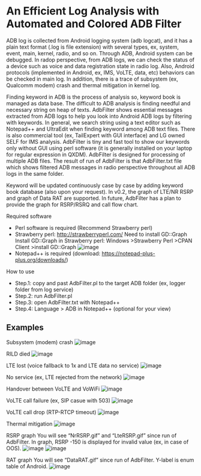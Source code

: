 # An Efficient Log Analysis with Automated and Colored ADB Filter

ADB log is collected from Android logging system (adb logcat), and it has a plain text format (.log is file extension) with several types, ex, system, event, main, kernel, radio, and so on. Through ADB, Android system can be debugged. In radop perspective, from ADB logs, we can check the status of a device such as voice and data registration state in radio log. Also, Android protocols (implemented in Android, ex, IMS, VoLTE, data, etc) behaviors can be checked in main log. In addition, there is a trace of subsystem (ex, Qualcomm modem) crash and thermal mitigation in kernel log. 

Finding keyword in ADB is the process of analysis so, keyword book is managed as data base. The difficult to ADB analysis is finding needful and necessary string on heap of texts. AdbFilter shows essential messages extracted from ADB logs to help you look into Android ADB logs by filtering with keywords. In general, we search string using a text editor such as Notepad++ and UltraEdit when finding keyword among ADB text files. There is also commercial tool (ex, TailExpert with GUI interface) and LG owned SELF for IMS analysis. AdbFilter is tiny and fast tool to show our keywords only without GUI using perl software (it is generally installed on your laptop for regular expression in QXDM). AdbFilter is designed for processing of multiple ADB files. The result of run of AdbFilter is that AdbFilter.txt file which shows filtered ADB messages in radio perspective throughout all ADB logs in the same folder. 

Keyword will be updated continuously case by case by adding keyword book database (also upon your request). In v0.2, the graph of LTE/NR RSRP and graph of Data RAT are supported. In future, AdbFilter has a plan to provide the graph for RSRP/RSRQ and call flow chart.

Required software
- Perl software is required (Recommend Strawberry perl)
- Strawberry perl: http://strawberryperl.com/ Need to install GD::Graph
  Install GD::Graph in Strawberry perl: Windows >Strawberry Perl >CPAN Client >install GD::Graph
  ![image](https://user-images.githubusercontent.com/77954837/114700790-e8031400-9d5c-11eb-8eb4-0a74c3ab1a17.png)
- Notepad++ is required (download: https://notepad-plus-plus.org/downloads/)

How to use
- Step.1: copy and past AdbFilter.pl to the target ADB folder (ex, logger folder from log service)
- Step.2: run AdbFilter.pl 
- Step.3: open AdbFilter.txt with Notepad++
- Step.4: Language > ADB in Notepad++ (optional for your view)

## Examples
Subsystem (modem) crash
![image](https://user-images.githubusercontent.com/77954837/114700858-05d07900-9d5d-11eb-81aa-048b0f018473.png)

RILD died
![image](https://user-images.githubusercontent.com/77954837/114700871-0bc65a00-9d5d-11eb-9b0b-523fe993b556.png)

LTE lost (voice fallback to 1x and LTE data no service)
![image](https://user-images.githubusercontent.com/77954837/114700886-108b0e00-9d5d-11eb-8fae-daefc96dee86.png)

No service (ex, LTE rejected from the network)
![image](https://user-images.githubusercontent.com/77954837/114700903-184ab280-9d5d-11eb-93e4-9866162be6c2.png)

Handover between VoLTE and VoWiFi 
![image](https://user-images.githubusercontent.com/77954837/114700912-1da7fd00-9d5d-11eb-891c-9738862f0c63.png)

VoLTE call failure (ex, SIP casue with 503)
![image](https://user-images.githubusercontent.com/77954837/114700935-239dde00-9d5d-11eb-8c65-9765df1fcc29.png)

VoLTE call drop (RTP-RTCP timeout)
![image](https://user-images.githubusercontent.com/77954837/114700954-28629200-9d5d-11eb-9afe-762e7ace1a13.png)

Thermal mitigation
![image](https://user-images.githubusercontent.com/77954837/114700971-2e587300-9d5d-11eb-9268-da50e9aaaa46.png)

RSRP graph
You will see “NrRSRP.gif” and “LteRSRP.gif” since run of AdbFilter. In graph, RSRP -150 is displayed for invalid value (ex, in case of OOS).
![image](https://user-images.githubusercontent.com/77954837/114700990-357f8100-9d5d-11eb-8a5f-977d364cd6a0.png)
![image](https://user-images.githubusercontent.com/77954837/114701019-3d3f2580-9d5d-11eb-940d-aac4502b9bef.png)

RAT graph
You will see “DataRAT.gif” since run of AdbFilter. Y-label is enum table of Android. 
![image](https://user-images.githubusercontent.com/77954837/114701040-43350680-9d5d-11eb-95f2-ea689000b09c.png)



